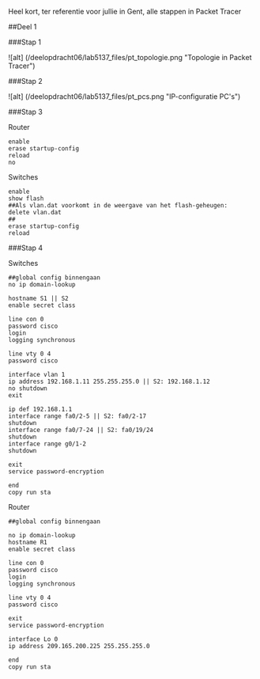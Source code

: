 Heel kort, ter referentie voor jullie in Gent, alle stappen in Packet Tracer

##Deel 1

###Stap 1

![alt] (/deelopdracht06/lab5137_files/pt_topologie.png "Topologie in Packet Tracer")

###Stap 2

![alt] (/deelopdracht06/lab5137_files/pt_pcs.png "IP-configuratie PC's")

###Stap 3

Router
```
enable
erase startup-config
reload
no
```

Switches
```
enable
show flash
##Als vlan.dat voorkomt in de weergave van het flash-geheugen:
delete vlan.dat
##
erase startup-config
reload
```

###Stap 4

Switches
```
##global config binnengaan
no ip domain-lookup

hostname S1 || S2
enable secret class

line con 0
password cisco
login
logging synchronous

line vty 0 4 
password cisco

interface vlan 1
ip address 192.168.1.11 255.255.255.0 || S2: 192.168.1.12
no shutdown
exit

ip def 192.168.1.1
interface range fa0/2-5 || S2: fa0/2-17
shutdown
interface range fa0/7-24 || S2: fa0/19/24
shutdown
interface range g0/1-2
shutdown

exit
service password-encryption

end
copy run sta
```

Router
```
##global config binnengaan

no ip domain-lookup
hostname R1
enable secret class

line con 0
password cisco
login
logging synchronous

line vty 0 4
password cisco

exit
service password-encryption

interface Lo 0
ip address 209.165.200.225 255.255.255.0

end
copy run sta
```


